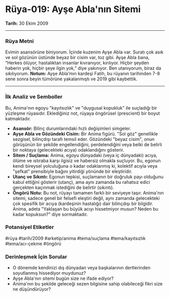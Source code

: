 # Rüya-019: Ayşe Abla'nın Sitemi
**Tarih:** 30 Ekim 2009

---
### Rüya Metni

Evimin asansörüne biniyorum. İçinde kuzenim Ayşe Abla var. Suratı çok asık ve sol gözünün üstünde beyaz bir cisim var, toz gibi. Ayşe Abla bana, “Herkes ölüyor, hastalıktan insanlar kıvranıyor, kırılıyor. Hiçbir şeyden haberin yok, hiçbir şeye ilgin yok,” diye yakınıyor. Ben utanıyorum, biraz da sıkılıyorum.
**Notum:** Ayşe Abla’mın kardeşi Fatih, bu rüyanın tarihinden 7-8 sene sonra beyin tümörüne yakalanmıştı ve 2019 gibi kaybettik.

---
### İlk Analiz ve Semboller

Bu, Anima'nın egoyu "kayıtsızlık" ve "duygusal kopukluk" ile suçladığı bir yüzleşme rüyasıdır. Eklediğiniz not, rüyaya öngörüsel (prescient) bir boyut katmaktadır.

* **Asansör:** Bilinç durumlarındaki hızlı değişimleri simgeler.
* **Ayşe Abla ve Gözündeki Cisim:** Bir Anima figürü. "Sol göz" genellikle sezgisel, bilinçdışı tarafı temsil eder. Gözündeki "beyaz cisim", onun görüşünün bir şekilde engellendiğini, perdelendiğini veya belki de belirli bir noktaya (gelecekteki acıya) odaklandığını gösterir.
* **Sitem / Suçlama:** Anima, egoyu dünyadaki (veya iç dünyadaki) acıya, ölüme ve ıstıraba karşı ilgisiz ve habersiz olmakla suçluyor. Bu, egonun kendi bireysel yolculuğuna o kadar odaklanmış ki, kolektif acıyla veya "şefkat" prensibiyle bağını yitirdiği yönünde bir eleştiridir.
* **Utanç ve Sıkıntı:** Egonun tepkisi, suçlamanın bir doğruluk payı olduğunu kabul ettiğini gösterir (utanç), ama aynı zamanda bu rahatsız edici gerçekten kaçınmak istediğini de belirtir (sıkıntı).
* **Öngörü Notu:** Bu not, rüyayı tamamen farklı bir seviyeye taşır. Anima'nın sitemi, sadece genel bir felsefi eleştiri değil, aynı zamanda gelecekteki çok spesifik bir acıya (kardeşinin hastalığı) dair bilinçdışı bir bilgidir. Anima, adeta "Yaklaşan bu büyük acıyı hissetmiyor musun? Neden bu kadar kopuksun?" diye sormaktadır.

### Potansiyel Etiketler
#rüya #tarih/2009 #arketip/anima #tema/suçlama #tema/kayıtsızlık #tema/acı-çekme #öngörü

### Derinleşmek İçin Sorular
* O dönemde kendinizi dış dünyadan veya başkalarının dertlerinden soyutlanmış hissediyor muydunuz?
* Ayşe Abla'nın sitemi bugün size ne ifade ediyor?
* Anima'nın bu şekilde geleceği sezen bilgisine sahip olabileceği fikri size ne düşündürüyor?